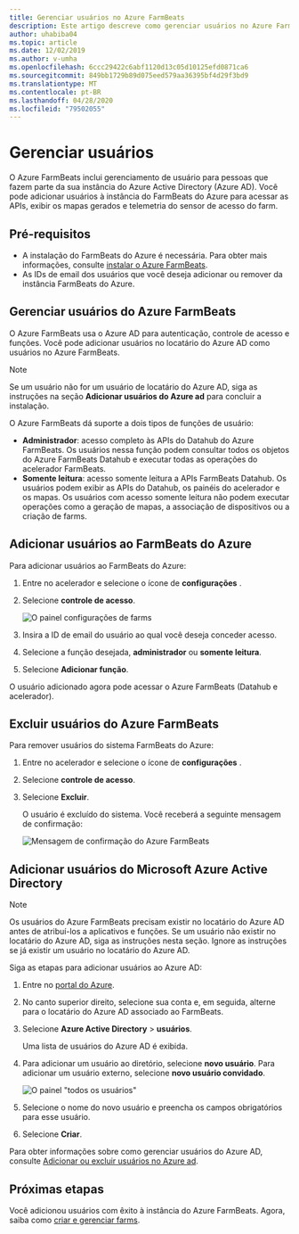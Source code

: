 ```yaml
---
title: Gerenciar usuários no Azure FarmBeats
description: Este artigo descreve como gerenciar usuários no Azure FarmBeats.
author: uhabiba04
ms.topic: article
ms.date: 12/02/2019
ms.author: v-umha
ms.openlocfilehash: 6ccc29422c6abf1120d13c05d10125efd0871ca6
ms.sourcegitcommit: 849bb1729b89d075eed579aa36395bf4d29f3bd9
ms.translationtype: MT
ms.contentlocale: pt-BR
ms.lasthandoff: 04/28/2020
ms.locfileid: "79502055"
---
```

# <a name="manage-users"></a>Gerenciar usuários

O Azure FarmBeats inclui gerenciamento de usuário para pessoas que fazem parte da sua instância do Azure Active Directory (Azure AD). Você pode adicionar usuários à instância do FarmBeats do Azure para acessar as APIs, exibir os mapas gerados e telemetria do sensor de acesso do farm.

## <a name="prerequisites"></a>Pré-requisitos

- A instalação do FarmBeats do Azure é necessária. Para obter mais informações, consulte [instalar o Azure FarmBeats](install-azure-farmbeats.md).
- As IDs de email dos usuários que você deseja adicionar ou remover da instância FarmBeats do Azure.

## <a name="manage-azure-farmbeats-users"></a>Gerenciar usuários do Azure FarmBeats

O Azure FarmBeats usa o Azure AD para autenticação, controle de acesso e funções. Você pode adicionar usuários no locatário do Azure AD como usuários no Azure FarmBeats.

> [!NOTE]
> Se um usuário não for um usuário de locatário do Azure AD, siga as instruções na seção **Adicionar usuários do Azure ad** para concluir a instalação.

O Azure FarmBeats dá suporte a dois tipos de funções de usuário:

 - **Administrador**: acesso completo às APIs do Datahub do Azure FarmBeats. Os usuários nessa função podem consultar todos os objetos do Azure FarmBeats Datahub e executar todas as operações do acelerador FarmBeats.
 - **Somente leitura**: acesso somente leitura a APIs FarmBeats Datahub. Os usuários podem exibir as APIs do Datahub, os painéis do acelerador e os mapas. Os usuários com acesso somente leitura não podem executar operações como a geração de mapas, a associação de dispositivos ou a criação de farms.

## <a name="add-users-to-azure-farmbeats"></a>Adicionar usuários ao FarmBeats do Azure

Para adicionar usuários ao FarmBeats do Azure:

1. Entre no acelerador e selecione o ícone de **configurações** .
2. Selecione **controle de acesso**.

    ![O painel configurações de farms](./media/create-farms-in-azure-farmbeats/settings-users-1.png)

3. Insira a ID de email do usuário ao qual você deseja conceder acesso.
4. Selecione a função desejada, **administrador** ou **somente leitura**.
5. Selecione **Adicionar função**.

O usuário adicionado agora pode acessar o Azure FarmBeats (Datahub e acelerador).

## <a name="delete-users-from-azure-farmbeats"></a>Excluir usuários do Azure FarmBeats

Para remover usuários do sistema FarmBeats do Azure:

1. Entre no acelerador e selecione o ícone de **configurações** .
2. Selecione **controle de acesso**.
3. Selecione **Excluir**.

   O usuário é excluído do sistema. Você receberá a seguinte mensagem de confirmação:

   ![Mensagem de confirmação do Azure FarmBeats](./media/create-farms-in-azure-farmbeats/manage-users-2.png)

## <a name="add-azure-ad-users"></a>Adicionar usuários do Microsoft Azure Active Directory

> [!NOTE]
> Os usuários do Azure FarmBeats precisam existir no locatário do Azure AD antes de atribuí-los a aplicativos e funções. Se um usuário não existir no locatário do Azure AD, siga as instruções nesta seção. Ignore as instruções se já existir um usuário no locatário do Azure AD.

Siga as etapas para adicionar usuários ao Azure AD:

1. Entre no [portal do Azure](https://portal.azure.com/).
2. No canto superior direito, selecione sua conta e, em seguida, alterne para o locatário do Azure AD associado ao FarmBeats.
3. Selecione **Azure Active Directory** > **usuários**.

    Uma lista de usuários do Azure AD é exibida.

4. Para adicionar um usuário ao diretório, selecione **novo usuário**. Para adicionar um usuário externo, selecione **novo usuário convidado**.

    ![O painel "todos os usuários"](./media/create-farms-in-azure-farmbeats/manage-users-3.png)

5. Selecione o nome do novo usuário e preencha os campos obrigatórios para esse usuário.
6. Selecione **Criar**.

Para obter informações sobre como gerenciar usuários do Azure AD, consulte [Adicionar ou excluir usuários no Azure ad](https://docs.microsoft.com/azure/active-directory/fundamentals/add-users-azure-active-directory/).

## <a name="next-steps"></a>Próximas etapas

Você adicionou usuários com êxito à instância do Azure FarmBeats. Agora, saiba como [criar e gerenciar farms](manage-farms-in-azure-farmbeats.md#create-farms).
